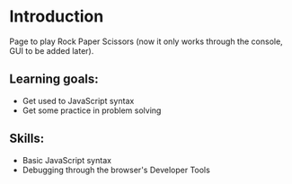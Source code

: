 
# Introduction

Page to play Rock Paper Scissors (now it only works through the console, GUI to be added later).

## Learning goals:

 - Get used to JavaScript syntax
 - Get some practice in problem solving

## Skills:

 - Basic JavaScript syntax
 - Debugging through the browser's Developer Tools
